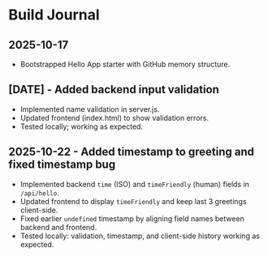 # Build Journal

## 2025-10-17
- Bootstrapped Hello App starter with GitHub memory structure.
## [DATE] - Added backend input validation
- Implemented name validation in server.js.
- Updated frontend (index.html) to show validation errors.
- Tested locally; working as expected.
## 2025-10-22 - Added timestamp to greeting and fixed timestamp bug
- Implemented backend `time` (ISO) and `timeFriendly` (human) fields in `/api/hello`.
- Updated frontend to display `timeFriendly` and keep last 3 greetings client-side.
- Fixed earlier `undefined` timestamp by aligning field names between backend and frontend.
- Tested locally: validation, timestamp, and client-side history working as expected.
